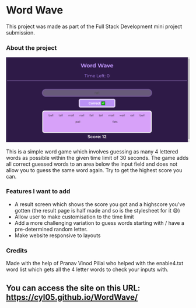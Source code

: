 # Word Wave

This project was made as part of the Full Stack Development mini project submission.

### About the project

![Image of Word Wave game screen](./game.png)

This is a simple word game which involves guessing as many 4 lettered words as possible within the given time limit of 30 seconds. The game adds all correct guessed words to an area below the input field and does not allow you to guess the same word again. Try to get the highest score you can.

### Features I want to add

- A result screen which shows the score you got and a highscore you've gotten (the result page is half made and so is the stylesheet for it 😅)
- Allow user to make customisation to the time limit
- Add a more challenging variation to guess words starting with / have a pre-determined random letter.
- Make website responsive to layouts

### Credits
Made with the help of Pranav Vinod Pillai who helped with the enable4.txt word list which gets all the 4 letter words to check your inputs with.

## You can access the site on this URL: https://cyl05.github.io/WordWave/
